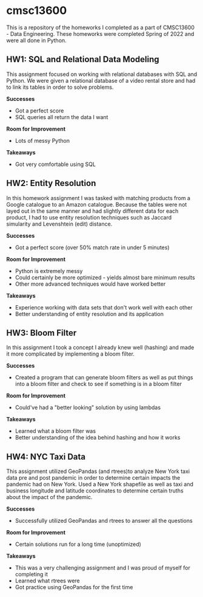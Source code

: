 # cmsc13600
This is a repository of the homeworks I completed as a part of CMSC13600 - Data Engineering. These homeworks were completed Spring of 2022 and were all done in Python.

## HW1: SQL and Relational Data Modeling
This assignment focused on working with relational databases with SQL and Python. We were given a relational database of a video rental store and had to link its tables in order to solve problems.

**Successes**
- Got a perfect score
- SQL queries all return the data I want

**Room for Improvement**
- Lots of messy Python

**Takeaways**
- Got very comfortable using SQL

## HW2: Entity Resolution
In this homework assignment I was tasked with matching products from a Google catalogue to an Amazon catalogue. Because the tables were not layed out in the same manner and had slightly different data for each product, I had to use entity resolution techniques such as Jaccard simularity and Levenshtein (edit) distance.

**Successes**
- Got a perfect score (over 50% match rate in under 5 minutes)

**Room for Improvement**
- Python is extremely messy
- Could certainly be more optimized - yields almost bare minimum results
- Other more advanced techniques would have worked better

**Takeaways**
- Experience working with data sets that don't work well with each other
- Better understanding of entity resolution and its application

## HW3: Bloom Filter
In this assignment I took a concept I already knew well (hashing) and made it more complicated by implementing a bloom filter.

**Successes**
- Created a program that can generate bloom filters as well as put things into a bloom filter and check to see if something is in a bloom filter

**Room for Improvement**
- Could've had a "better looking" solution by using lambdas

**Takeaways**
- Learned what a bloom filter was
- Better understanding of the idea behind hashing and how it works

## HW4: NYC Taxi Data
This assignment utilized GeoPandas (and rtrees)to analyze New York taxi data pre and post pandemic in order to determine certain impacts the pandemic had on New York. Used a New York shapefile as well as taxi and business longitude and latitude coordinates to determine certain truths about the impact of the pandemic.

**Successes**
- Successfully utilized GeoPandas and rtrees to answer all the questions

**Room for Improvement**
- Certain solutions run for a long time (unoptimized)

**Takeaways**
- This was a very challenging assignment and I was proud of myself for completing it
- Learned what rtrees were
- Got practice using GeoPandas for the first time

